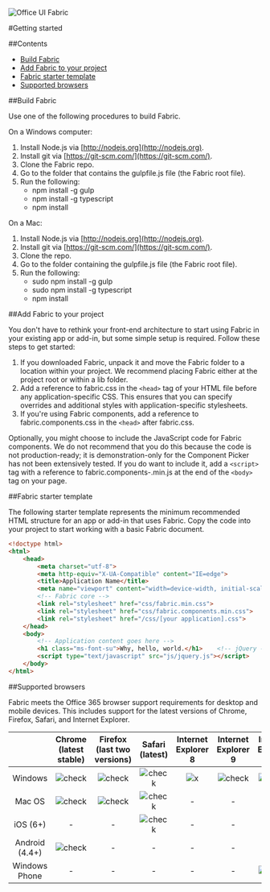 ![Office UI Fabric](http://odux.azurewebsites.net/github/img/OfficeUIFabricLogoBluePadSm-01.png)

#Getting started

##Contents

- [Build Fabric](#building-fabric)
- [Add Fabric to your project](#add-to-your-project)
- [Fabric starter template](#starter-template)
- [Supported browsers](#supported-browsers)

##Build Fabric

Use one of the following procedures to build Fabric.

On a Windows computer:

1. Install Node.js via [http://nodejs.org](http://nodejs.org).
2. Install git via [https://git-scm.com/](https://git-scm.com/).
3. Clone the Fabric repo.
4. Go to the folder that contains the gulpfile.js file (the Fabric root file).
5. Run the following:
	- npm install -g gulp
	- npm install -g typescript
	- npm install

On a Mac:

1. Install Node.js via [http://nodejs.org](http://nodejs.org).
2. Install git via [https://git-scm.com/](https://git-scm.com/).
3. Clone the repo.
4. Go to the folder containing the gulpfile.js file (the Fabric root file).
5. Run the following:
	- sudo npm install -g gulp
	- sudo npm install -g typescript
	- npm install

##Add Fabric to your project

You don't have to rethink your front-end architecture to start using Fabric in your existing app or add-in, but some simple setup is required. Follow these steps to get started:

1. If you downloaded Fabric, unpack it and move the Fabric folder to a location within your project. We recommend placing Fabric either at the project root or within a lib folder.
2. Add a reference to fabric.css in the `<head>` tag of your HTML file before any application-specific CSS. This ensures that you can specify overrides and additional styles with application-specific stylesheets.
3. If you're using Fabric components, add a reference to fabric.components.css in the `<head>` after fabric.css.

Optionally, you might choose to include the JavaScript code for Fabric components. We do not recommend that you do this because the code is not production-ready; it is demonstration-only for the Component Picker has not been extensively tested. If you do want to include it, add a `<script>` tag with a reference to fabric.components-.min.js at the end of the `<body>` tag on your page.

##Fabric starter template

The following starter template represents the minimum recommended HTML structure for an app or add-in that uses Fabric. Copy the code into your project to start working with a basic Fabric document.

```html
<!doctype html>
<html>
	<head>
		<meta charset="utf-8">
		<meta http-equiv="X-UA-Compatible" content="IE=edge">
		<title>Application Name</title>
		<meta name="viewport" content="width=device-width, initial-scale=1">
		<!-- Fabric core -->
		<link rel="stylesheet" href="css/fabric.min.css">
		<link rel="stylesheet" href="css/fabric.components.min.css">    <!-- Application-specific CSS -->
		<link rel="stylesheet" href="/css/[your application].css">
	</head>
	<body>
		<!-- Application content goes here -->
		<h1 class="ms-font-su">Why, hello, world.</h1>    <!-- jQuery - Needed for Fabric Components JS -->
		<script type="text/javascript" src="js/jquery.js"></script>
	</body>
</html>
```

##Supported browsers

Fabric meets the Office 365 browser support requirements for desktop and mobile devices. This includes support for the latest versions of Chrome, Firefox, Safari, and Internet Explorer.

|          | **Chrome (latest stable)** | **Firefox (last two versions)** | **Safari (latest)** | **Internet Explorer 8** | **Internet Explorer 9** | **Internet Explorer 10** |
|:--------:|:------------------------:|:---------------------------:|:-----------------:|:-----:|:-----:|:-------:|
|  Windows | ![check](http://odux.azurewebsites.net/github/img/check.png)|![check](http://odux.azurewebsites.net/github/img/check.png)|![check](http://odux.azurewebsites.net/github/img/check.png)|![x](http://odux.azurewebsites.net/github/img/x.png)|![check](http://odux.azurewebsites.net/github/img/check.png)|![check](http://odux.azurewebsites.net/github/img/check.png)|
| Mac OS   | ![check](http://odux.azurewebsites.net/github/img/check.png)|![check](http://odux.azurewebsites.net/github/img/check.png)|![check](http://odux.azurewebsites.net/github/img/check.png)| -     | -     | -       |
| iOS (6+) | -                         | -                        |![check](http://odux.azurewebsites.net/github/img/check.png)| -     | -     | -       |
| Android (4.4+)| ![check](http://odux.azurewebsites.net/github/img/check.png)| -                   | -                        | -     | -     | -       |
| Windows Phone | -                    | -                        | -                        | -     | -     |![check](http://odux.azurewebsites.net/github/img/check.png)|
